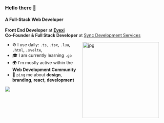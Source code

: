 ### Hello there 👋

#### A Full-Stack Web Developer 

**Front End Developer** at **[Evexi](https://www.evexi.technology/)**<br>
**Co-Founder & Full Stack Developer** at [Sync Development Services](https://discord.gg/syncteam)<br>


<img align="right" alt="jpg" width="250px" src="https://github-readme-stats.vercel.app/api/top-langs/?username=itzcodex24&theme=dark&hide_border=false&include_all_commits=false&count_private=false&layout=compact" />

- ⚙️ I use daily: `.ts`, `.tsx`, `.lua`, `.html`, `.svelte`,
- 🎓 I am currently learning `.go` 
- 🌍 I'm mostly active within the **Web Development Community**
- 💬 `ping` me about **design**, **branding**, **react**, **development**

[![](https://visitcount.itsvg.in/api?id=Codex&label=Profile%20Views&color=6&icon=6&pretty=true)](https://visitcount.itsvg.in)
